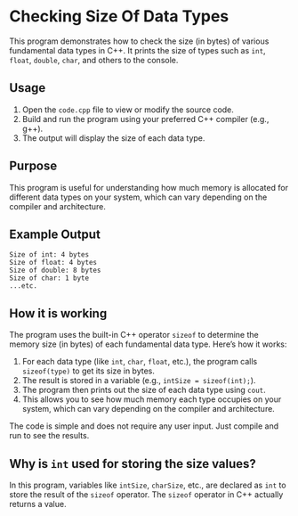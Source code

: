 # Checking Size Of Data Types

This program demonstrates how to check the size (in bytes) of various fundamental data types in C++. It prints the size of types such as `int`, `float`, `double`, `char`, and others to the console.

## Usage

1. Open the `code.cpp` file to view or modify the source code.
2. Build and run the program using your preferred C++ compiler (e.g., g++).
3. The output will display the size of each data type.

## Purpose

This program is useful for understanding how much memory is allocated for different data types on your system, which can vary depending on the compiler and architecture.

## Example Output

```
Size of int: 4 bytes
Size of float: 4 bytes
Size of double: 8 bytes
Size of char: 1 byte
...etc.
```

## How it is working

The program uses the built-in C++ operator `sizeof` to determine the memory size (in bytes) of each fundamental data type. Here’s how it works:

1. For each data type (like `int`, `char`, `float`, etc.), the program calls `sizeof(type)` to get its size in bytes.
2. The result is stored in a variable (e.g., `intSize = sizeof(int);`).
3. The program then prints out the size of each data type using `cout`.
4. This allows you to see how much memory each type occupies on your system, which can vary depending on the compiler and architecture.

The code is simple and does not require any user input. Just compile and run to see the results.

## Why is `int` used for storing the size values?

In this program, variables like `intSize`, `charSize`, etc., are declared as `int` to store the result of the `sizeof` operator. The `sizeof` operator in C++ actually returns a value.
